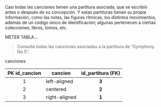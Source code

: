 Casi todas las canciones tienen una partitura asociada, que se escribió antes o después de su concepción. Y estas partituras tienen su propia información, como las notas, las figuras rítmicas, los distintos movimientos, además de un código único de identificación; algunas pertenecen a ciertas colecciones, libros, tomos, etc. 

METER TABLA...

> Consultá todas las canciones asociadas a la partitura de “Symphony No.5”.

canciones

| PK **id_cancion**  |cancion|id_partitura (FK) |
|:----------:|---------|:------:|
|1|  left-aligned |**3**|
|2|    centered   |**2**|
|3| right-aligned |**1**|
